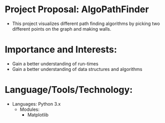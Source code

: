 # Project Proposal: AlgoPathFinder
* This project visualizes different path finding algorithms by picking two different points on the graph and making walls.

# Importance and Interests:
* Gain a better understanding of run-times
* Gain a better understanding of data structures and algorithms

# Language/Tools/Technology:
* Languages: Python 3.x
  * Modules:
    * Matplotlib
